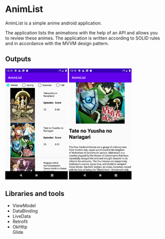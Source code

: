 # AnimList

AnimList is a simple anime android application.

The application lists the animations with the help of an API and allows you to review these animes. The application is written according to SOLID rules and in accordance with the MVVM design pattern.

<h2> Outputs </h2>

<img src="https://github.com/maliksenpai/AnimList/blob/master/images/a1.png" width="200"/>

<img src="https://github.com/maliksenpai/AnimList/blob/master/images/a2.png" width="200" />




<h2>Libraries and tools</h2>

<ul>
  <li>ViewModel</li>
  <li>DataBinding</li>
  <li>LiveData</li>
  <li>Retrofit</li>
  <li>OkHttp</li
  <li>Glide</li>
 </ul>
